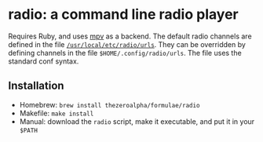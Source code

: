 # radio: a command line radio player

Requires Ruby, and uses [mpv](https://mpv.io) as a backend.
The default radio channels are defined in the file [`/usr/local/etc/radio/urls`](./urls).
They can be overridden by defining channels in the file `$HOME/.config/radio/urls`.
The file uses the standard conf syntax.

## Installation
* Homebrew: `brew install thezeroalpha/formulae/radio`
* Makefile: `make install`
* Manual: download the `radio` script, make it executable, and put it in your `$PATH`
